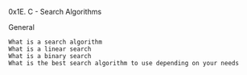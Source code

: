 0x1E. C - Search Algorithms 

General

    What is a search algorithm
    What is a linear search
    What is a binary search
    What is the best search algorithm to use depending on your needs
